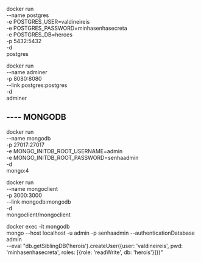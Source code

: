 <!-- 
DOCKER

https://www.docker.com/
https://hub.docker.com/

https://hub.docker.com/_/mongo
https://hub.docker.com/_/postgres
-->

docker run \
    --name postgres \
    -e POSTGRES_USER=valdineireis \
    -e POSTGRES_PASSWORD=minhasenhasecreta \
    -e POSTGRES_DB=heroes \
    -p 5432:5432 \
    -d \
    postgres

<!-- 
docker ps
docker exec -it postgres /bin/bash

psql
-->

docker run \
    --name adminer \
    -p 8080:8080 \
    --link postgres:postgres \
    -d \
    adminer

<!-- localhost:8080 -->

## ---- MONGODB
docker run \
    --name mongodb \
    -p 27017:27017 \
    -e MONGO_INITDB_ROOT_USERNAME=admin \
    -e MONGO_INITDB_ROOT_PASSWORD=senhaadmin \
    -d \
    mongo:4

docker run \
    --name mongoclient \
    -p 3000:3000 \
    --link mongodb:mongodb \
    -d \
    mongoclient/mongoclient

<!-- localhost:3000 -->

docker exec -it mongodb \
    mongo --host localhost -u admin -p senhaadmin --authenticationDatabase admin \
    --eval "db.getSiblingDB('herois').createUser({user: 'valdineireis', pwd: 'minhasenhasecreta', roles: [{role: 'readWrite', db: 'herois'}]})"
